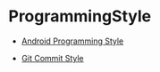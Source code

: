 # ProgrammingStyle

- [Android Programming Style](./AndroidProgrammingStyle.md)

- [Git Commit Style](./GitCommitStyle.md)
